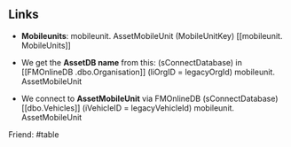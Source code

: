 ## Links

- **Mobileunits**: mobileunit. AssetMobileUnit (MobileUnitKey) [[mobileunit. MobileUnits]]

- We get the **AssetDB name** from this:
	(sConnectDatabase) in
	[[FMOnlineDB .dbo.Organisation]] (liOrgID = legacyOrgId) mobileunit. AssetMobileUnit

- We connect to **AssetMobileUnit** via FMOnlineDB (sConnectDatabase)
	  [[dbo.Vehicles]] (iVehicleID = legacyVehicleId) mobileunit. AssetMobileUnit


Friend: #table